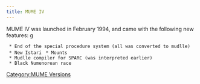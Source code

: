 ```yaml
---
title: MUME IV
---
```


MUME IV was launched in February 1994, and came with the following new
features: <nowiki>g

` * End of the special procedure system (all was converted to mudlle)`
` * New Istari`
` * Mounts`
` * Mudlle compiler for SPARC (was interpreted earlier)`
` * Black Numenorean race  `

</pre>

[Category:MUME Versions](Category:MUME_Versions "wikilink")